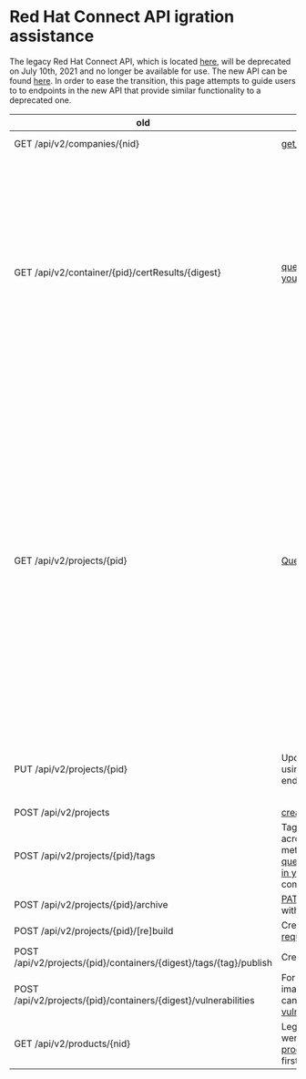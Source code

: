 # Red Hat Connect API igration assistance

The legacy Red Hat Connect API, which is located [here](https://connect.redhat.com/api-docs), will be deprecated on July 10th, 2021 and no longer be available for use.   The new API can be found [here](https://catalog.redhat.com/api/containers/v1/ui/).  In order to ease the transition, this page attempts to guide users to to endpoints in the new API that provide similar functionality to a deprecated one.

| old | new | Notes |
| -- | -- | -- |
| GET /api/v2/companies/{nid} | [get_vendor_by_org_id](https://catalog.redhat.com/api/containers/v1/ui/#/Vendors/pyxis.vendors.get_vendor_by_org_id) | nid / cnid is obsolete |
|  GET /api/v2/container/{pid}/certResults/{digest} | [query all images in your project](https://catalog.redhat.com/api/containers/v1/ui/#/Certification%20projects/pyxis.images.get_images_by_project_id)   | Scan status and certification results can be discovered by querying for your container images. For example, you may query all images in your project. Note that not all results in the certification assessment data will be applicable for a given image.
|GET /api/v2/projects/{pid} | [Query project by PID](https://catalog.redhat.com/api/containers/v1/ui/#/Certification%20projects/pyxis.projects.get_certification_project_by_pid) | Query by PID is provided as a convenience but the new API uses the _id property of projects as the primary identifier.  _id is also what you will find in the links section of the new API.  It is recommended you transition away from using PID in order to have the best experience with the new API.  Note: project _id is also visible in the url when viewing the project in the browser.
|PUT /api/v2/projects/{pid} | Update your projects using [PATCH](https://catalog.redhat.com/api/containers/v1/ui/#/Certification%20projects/pyxis.projects.patch_certification_project) or [PUT](https://catalog.redhat.com/api/containers/v1/ui/#/Certification%20projects/pyxis.projects.update_certification_project) endpoints. |  Requires using the new project identifier (_id) rather than PID.
| POST /api/v2/projects | [create project](https://catalog.redhat.com/api/containers/v1/ui/#/Certification%20projects/pyxis.projects.create_certification_project) |
| POST /api/v2/projects/{pid}/tags| Tags are distributed across image metadata. You may [query for all images in your project](https://catalog.redhat.com/api/containers/v1/ui/#/Certification%20projects/pyxis.images.get_images_by_project_id) to compile the list.
| POST /api/v2/projects/{pid}/archive | [PATCH](https://catalog.redhat.com/api/containers/v1/ui/#/Certification%20projects/pyxis.projects.patch_certification_project) your project with archived = true.
| POST /api/v2/projects/{pid}/[re]build | Create a [build request](https://catalog.redhat.com/api/containers/v1/ui/#/Certification%20projects/pyxis.cert_project_build_request.create_certification_build_request)
| POST /api/v2/projects/{pid}/containers/{digest}/tags/{tag}/publish | Create a [tag request](https://catalog.redhat.com/api/containers/v1/ui/#/Certification%20projects/pyxis.cert_project_tag_request.create_certification_tag_request)
|POST /api/v2/projects/{pid}/containers/{digest}/vulnerabilities | For a given container image record you can [query for its vulnerabilities.](https://catalog.redhat.com/api/containers/v1/ui/#/Images/pyxis.vulnerabilities.get_vulnerabilities_by_image_id)
|GET /api/v2/products/{nid} | Legacy products were replaced by [product listings](https://catalog.redhat.com/api/containers/v1/ui/#/Product%20listings) in the first half of 2020.




